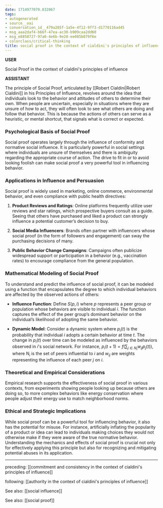 ```yaml
---
date: 1714977070.832067
tags:
- autogenerated
- source__oai
- conversation_id__479a285f-1a5e-4f12-9ff3-d1770116ad45
- msg_aaa2daf4-b66f-47ea-ac30-b909caa2dd60
- msg_e8858727-97a0-4e6b-9e28-ee085b079f6e
- colorclass/critical-thinking
title: social proof in the context of cialdini's principles of influence
---
```


**USER**

Social Proof in the context of cialdini's principles of influence


**ASSISTANT**

The principle of Social Proof, articulated by [[Robert Cialdini|Robert Cialdini]] in his Principles of Influence, revolves around the idea that individuals look to the behavior and attitudes of others to determine their own. When people are uncertain, especially in situations where they are unsure of how to act, they will often look to see what others are doing and follow that behavior. This is because the actions of others can serve as a heuristic, or mental shortcut, that signals what is correct or expected.

### Psychological Basis of Social Proof

Social proof operates largely through the influence of conformity and normative social influence. It is particularly powerful in social settings where individuals are unsure of themselves and there is ambiguity regarding the appropriate course of action. The drive to fit in or to avoid looking foolish can make social proof a very powerful tool in influencing behavior.

### Applications in Influence and Persuasion

Social proof is widely used in marketing, online commerce, environmental behavior, and even compliance with public health directives:

1. **Product Reviews and Ratings**: Online platforms frequently utilize user reviews and star ratings, which prospective buyers consult as a guide. Seeing that others have purchased and liked a product can strongly influence a potential customer’s decision to buy.

2. **Social Media Influencers**: Brands often partner with influencers whose social proof (in the form of followers and engagement) can sway the purchasing decisions of many.

3. **Public Behavior Change Campaigns**: Campaigns often publicize widespread support or participation in a behavior (e.g., vaccination rates) to encourage compliance from the general population.

### Mathematical Modeling of Social Proof

To understand and predict the influence of social proof, it can be modeled using a function that encapsulates the degree to which individual behaviors are affected by the observed actions of others:

- **Influence Function**: Define $S(p, i)$ where $p$ represents a peer group or population whose behaviors are visible to individual $i$. The function captures the effect of the peer group’s dominant behavior on the individual’s likelihood of adopting the same behavior.

- **Dynamic Model**: Consider a dynamic system where $p_i(t)$ is the probability that individual $i$ adopts a certain behavior at time $t$. The change in $p_i(t)$ over time can be modeled as influenced by the behaviors observed in $i$'s social network. For instance, $p_i(t+1) = f(\sum_{j \in N_i} w_{ij} p_j(t))$, where $N_i$ is the set of peers influential to $i$ and $w_{ij}$ are weights representing the influence of each peer $j$ on $i$.

### Theoretical and Empirical Considerations

Empirical research supports the effectiveness of social proof in various contexts, from experiments showing people looking up because others are doing so, to more complex behaviors like energy conservation where people adjust their energy use to match neighborhood norms.

### Ethical and Strategic Implications

While social proof can be a powerful tool for influencing behavior, it also has the potential for misuse. For instance, artificially inflating the popularity of a product or idea can lead to individuals making choices they would not otherwise make if they were aware of the true normative behavior. Understanding the mechanics and effects of social proof is crucial not only for effectively applying this principle but also for recognizing and mitigating potential abuses in its application.


---

preceding: [[commitment and consistency in the context of cialdini's principles of influence]]  


following: [[authority in the context of cialdini's principles of influence]]

See also: [[social influence]]


See also: [[social proof]]